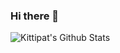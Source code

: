 ### Hi there 👋

<img align="left" alt="Kittipat's Github Stats" src="https://github-readme-stats.vercel.app/api?username=kittipat1413&show_icons=true&hide_border=true" />



<!--
**kittipat1413/kittipat1413** is a ✨ _special_ ✨ repository because its `README.md` (this file) appears on your GitHub profile.

Here are some ideas to get you started:

- 🔭 I’m currently working on ...
- 🌱 I’m currently learning ...
- 👯 I’m looking to collaborate on ...
- 🤔 I’m looking for help with ...
- 💬 Ask me about ...
- 📫 How to reach me: ...
- 😄 Pronouns: ...
- ⚡ Fun fact: ...
-->
